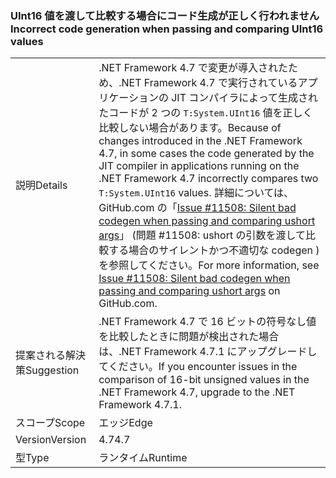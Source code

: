 ### <a name="incorrect-code-generation-when-passing-and-comparing-uint16-values"></a><span data-ttu-id="e315c-101">UInt16 値を渡して比較する場合にコード生成が正しく行われません</span><span class="sxs-lookup"><span data-stu-id="e315c-101">Incorrect code generation when passing and comparing UInt16 values</span></span>

|   |   |
|---|---|
|<span data-ttu-id="e315c-102">説明</span><span class="sxs-lookup"><span data-stu-id="e315c-102">Details</span></span>|<span data-ttu-id="e315c-103">.NET Framework 4.7 で変更が導入されたため、.NET Framework 4.7 で実行されているアプリケーションの JIT コンパイラによって生成されたコードが 2 つの <code>T:System.UInt16</code> 値を正しく比較しない場合があります。</span><span class="sxs-lookup"><span data-stu-id="e315c-103">Because of changes introduced in the .NET Framework 4.7, in some cases the code generated by the JIT compiler in applications running on the .NET Framework 4.7 incorrectly compares two <code>T:System.UInt16</code> values.</span></span> <span data-ttu-id="e315c-104">詳細については、GitHub.com の「[Issue #11508: Silent bad codegen when passing and comparing ushort args](https://github.com/dotnet/coreclr/issues/11508)」 (問題 #11508: ushort の引数を渡して比較する場合のサイレントかつ不適切な codegen ) を参照してください。</span><span class="sxs-lookup"><span data-stu-id="e315c-104">For more information, see [Issue #11508: Silent bad codegen when passing and comparing ushort args](https://github.com/dotnet/coreclr/issues/11508) on GitHub.com.</span></span>|
|<span data-ttu-id="e315c-105">提案される解決策</span><span class="sxs-lookup"><span data-stu-id="e315c-105">Suggestion</span></span>|<span data-ttu-id="e315c-106">.NET Framework 4.7 で 16 ビットの符号なし値を比較したときに問題が検出された場合は、.NET Framework 4.7.1 にアップグレードしてください。</span><span class="sxs-lookup"><span data-stu-id="e315c-106">If you encounter issues in the comparison of 16-bit unsigned values in the .NET Framework 4.7, upgrade to the .NET Framework 4.7.1.</span></span>|
|<span data-ttu-id="e315c-107">スコープ</span><span class="sxs-lookup"><span data-stu-id="e315c-107">Scope</span></span>|<span data-ttu-id="e315c-108">エッジ</span><span class="sxs-lookup"><span data-stu-id="e315c-108">Edge</span></span>|
|<span data-ttu-id="e315c-109">Version</span><span class="sxs-lookup"><span data-stu-id="e315c-109">Version</span></span>|<span data-ttu-id="e315c-110">4.7</span><span class="sxs-lookup"><span data-stu-id="e315c-110">4.7</span></span>|
|<span data-ttu-id="e315c-111">型</span><span class="sxs-lookup"><span data-stu-id="e315c-111">Type</span></span>|<span data-ttu-id="e315c-112">ランタイム</span><span class="sxs-lookup"><span data-stu-id="e315c-112">Runtime</span></span>|

